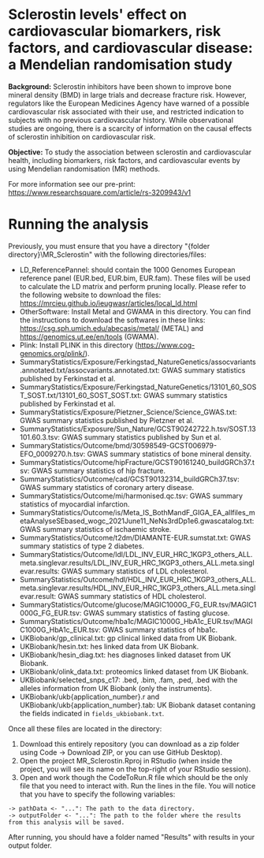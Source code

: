 # Sclerostin levels' effect on cardiovascular biomarkers, risk factors, and cardiovascular disease: a Mendelian randomisation study
**Background:** Sclerostin inhibitors have been shown to improve bone mineral density (BMD) in large trials and decrease fracture risk. However, regulators like the European Medicines Agency have warned of a possible cardiovascular risk associated with their use, and restricted indication to subjects with no previous cardiovascular history. While observational studies are ongoing, there is a scarcity of information on the causal effects of sclerostin inhibition on cardiovascular risk.

**Objective:** To study the association between sclerostin and cardiovascular health, including biomarkers, risk factors, and cardiovascular events by using Mendelian randomisation (MR) methods.

For more information see our pre-print: https://www.researchsquare.com/article/rs-3209943/v1

# Running the analysis
Previously, you must ensure that you have a directory "{folder directory}\MR_Sclerostin" with the following directories/files:
  - LD_ReferencePannel: should contain the 1000 Genomes European reference panel (EUR.bed, EUR.bim, EUR.fam). These files will be used to calculate the LD matrix and perform pruning locally. Please refer to the following website to download the files: https://mrcieu.github.io/ieugwasr/articles/local_ld.html
  - OtherSoftware: Install Metal and GWAMA in this directory. You can find the instructions to download the softwares in these links: https://csg.sph.umich.edu/abecasis/metal/ (METAL) and https://genomics.ut.ee/en/tools (GWAMA).
  - Plink: Install PLINK in this directory (https://www.cog-genomics.org/plink/).
  - SummaryStatistics/Exposure/Ferkingstad_NatureGenetics/assocvariants.annotated.txt/assocvariants.annotated.txt: GWAS summary statistics published by Ferkinstad et al.
  - SummaryStatistics/Exposure/Ferkingstad_NatureGenetics/13101_60_SOST_SOST.txt/13101_60_SOST_SOST.txt: GWAS summary statistics published by Ferkinstad et al.
  - SummaryStatistics/Exposure/Pietzner_Science/Science_GWAS.txt: GWAS summary statistics published by Pietzner et al.
  - SummaryStatistics/Exposure/Sun_Nature/GCST90242722.h.tsv/SOST.13101.60.3.tsv: GWAS summary statistics published by Sun et al.
  - SummaryStatistics/Outcome/bmd/30598549-GCST006979-EFO_0009270.h.tsv: GWAS summary statistics of bone mineral density.
  - SummaryStatistics/Outcome/hipFracture/GCST90161240_buildGRCh37.tsv: GWAS summary statistics of hip fracture.
  - SummaryStatistics/Outcome/cad/GCST90132314_buildGRCh37.tsv: GWAS summary statistics of coronary artery disease.
  - SummaryStatistics/Outcome/mi/harmonised.qc.tsv: GWAS summary statistics of myocardial infarction.
  - SummaryStatistics/Outcome/is/Meta_IS_BothMandF_GIGA_EA_allfiles_metaAnalyseSEbased_wogc_2021June11_NeNs3rdDp1e6.gwascatalog.txt: GWAS summary statistics of ischaemic stroke.
  - SummaryStatistics/Outcome/t2dm/DIAMANTE-EUR.sumstat.txt: GWAS summary statistics of type 2 diabetes.
  - SummaryStatistics/Outcome/ldl/LDL_INV_EUR_HRC_1KGP3_others_ALL.meta.singlevar.results/LDL_INV_EUR_HRC_1KGP3_others_ALL.meta.singlevar.results: GWAS summary statistics of LDL cholesterol.
  - SummaryStatistics/Outcome/hdl/HDL_INV_EUR_HRC_1KGP3_others_ALL.meta.singlevar.results/HDL_INV_EUR_HRC_1KGP3_others_ALL.meta.singlevar.result: GWAS summary statistics of HDL cholesterol.
  - SummaryStatistics/Outcome/glucose/MAGIC1000G_FG_EUR.tsv/MAGIC1000G_FG_EUR.tsv: GWAS summary statistics of fasting glucose.
  - SummaryStatistics/Outcome/hba1c/MAGIC1000G_HbA1c_EUR.tsv/MAGIC1000G_HbA1c_EUR.tsv: GWAS summary statistics of hba1c.
  - UKBiobank/gp_clinical.txt: gp clinical linked data from UK Biobank.
  - UKBiobank/hesin.txt: hes linked data from UK Biobank.
  - UKBiobank/hesin_diag.txt: hes diagnoses linked dataset from UK Biobank.
  - UKBiobank/olink_data.txt: proteomics linked dataset from UK Biobank.
  - UKBiobank/selected_snps_c17: .bed, .bim, .fam, .ped, .bed with the alleles information from UK Biobank (only the instruments).
  - UKBiobank/ukb{application_number}.r and UKBiobank/ukb{application_number}.tab: UK Biobank dataset contaning the fields indicated in `fields_ukbiobank.txt`.

Once all these files are located in the directory: 

  1. Download this entirely repository (you can download as a zip folder using Code -> Download ZIP, or you can use GitHub Desktop).
  2. Open the project MR_Sclerostin.Rproj in RStudio (when inside the project, you will see its name on the top-right of your RStudio session).
  3. Open and work though the CodeToRun.R file which should be the only file that you need to interact with. Run the lines in the file. You will notice that you have to specify the following variables:

    -> pathData <- "...": The path to the data directory.
    -> outputFolder <- "...": The path to the folder where the results from this analysis will be saved. 
    
After running, you should have a folder named "Results" with results in your output folder.


